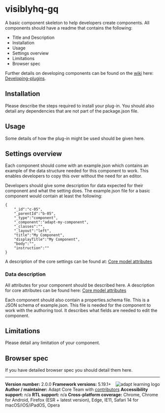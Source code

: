 # visiblyhq-gq


A basic component skeleton to help developers create components. All components should have a readme that contains the following:

* Title and Description
* Installation
* Usage
* Settings overview
* Limitations
* Browser spec

Further details on developing components can be found on the [wiki](https://github.com/adaptlearning/adapt_framework/wiki) here: [Developing-plugins](https://github.com/adaptlearning/adapt_framework/wiki/Developers-guide:-components).

## Installation

Please describe the steps required to install your plug-in. You should also detail any dependencies that are not part of the package.json file.


## Usage

Some details of how the plug-in might be used should be given here.


## Settings overview

Each component should come with an example.json which contains an example of the data structure needed for this component to work. This enables developers to copy this over without the need for an editor.

Developers should give some description for data expected for their component and what the setting does. The example.json file for a basic component would contain at least the following:

```
{
    "_id":"c-05",
    "_parentId":"b-05",
    "_type":"component",
    "_component":"adapt-my-component",
    "_classes":"",
    "_layout":"left",
    "title":"My Component",
    "displayTitle":"My Component",
    "body":"",
    "instruction":""
}
```
A description of the core settings can be found at: [Core model attributes](https://github.com/adaptlearning/adapt_framework/wiki/Core-model-attributes)


### Data description

All attributes for your component should be described here. A description for core attributes can be found here: [Core model attributes](https://github.com/adaptlearning/adapt_framework/wiki/Core-model-attributes)


Each component should also contain a properties.schema file. This is a JSON schema of example.json. This file is needed for the component to work with the authoring tool. It describes what fields are needed to edit the component.

## Limitations

Please detail any limitation of your component.

## Browser spec

If you have detailed browser spec you should detail them here.

----------------------------
**Version number:**  2.0.0   <a href="https://community.adaptlearning.org/" target="_blank"><img src="https://github.com/adaptlearning/documentation/blob/master/04_wiki_assets/plug-ins/images/adapt-logo-mrgn-lft.jpg" alt="adapt learning logo" align="right"></a>
**Framework versions:** 5.19.1+
**Author / maintainer:** Adapt Core Team with [contributors](https://github.com/adaptlearning/adapt-contrib-spoor/graphs/contributors)
**Accessibility support:** n/a
**RTL support:** n/a
**Cross-platform coverage:** Chrome, Chrome for Android, Firefox (ESR + latest version), Edge, IE11, Safari 14 for macOS/iOS/iPadOS, Opera
